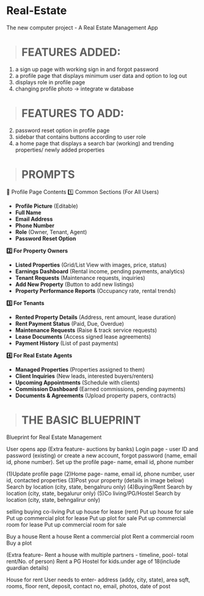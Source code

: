 # Real-Estate
The new computer project - A Real Estate Management App

> # FEATURES ADDED:
1. a sign up page with working sign in and forgot password
3. a profile page that displays minimum user data and option to log out
0. displays role in profile page
1. changing profile photo -> integrate w database

> # FEATURES TO ADD:
2. password reset option in profile page
4. sidebar that contains buttons according to user role
3. a home page that displays a search bar (working) and trending properties/ newly added properties

> # PROMPTS
🏡 Profile Page Contents
1️⃣ Common Sections (For All Users)
- **Profile Picture** (Editable)  
- **Full Name**  
- **Email Address**  
- **Phone Number**  
- **Role** (Owner, Tenant, Agent)  
- **Password Reset Option**  

 **2️⃣ For Property Owners**
- **Listed Properties** (Grid/List View with images, price, status)  
- **Earnings Dashboard** (Rental income, pending payments, analytics)  
- **Tenant Requests** (Maintenance requests, inquiries)  
- **Add New Property** (Button to add new listings)  
- **Property Performance Reports** (Occupancy rate, rental trends)  

 **3️⃣ For Tenants**
- **Rented Property Details** (Address, rent amount, lease duration)  
- **Rent Payment Status** (Paid, Due, Overdue)  
- **Maintenance Requests** (Raise & track service requests)  
- **Lease Documents** (Access signed lease agreements)  
- **Payment History** (List of past payments)  

 **4️⃣ For Real Estate Agents**
- **Managed Properties** (Properties assigned to them)  
- **Client Inquiries** (New leads, interested buyers/renters)  
- **Upcoming Appointments** (Schedule with clients)  
- **Commission Dashboard** (Earned commissions, pending payments)  
- **Documents & Agreements** (Upload property papers, contracts)

> # THE BASIC BLUEPRINT
Blueprint for Real Estate Management


User opens app
(Extra feature- auctions by banks)
Login page - user ID and password (existing) or create a new account, forgot password (name, email id, phone number). 
Set up the profile page- name, email id, phone number

(1)Update profile page
(2)Home page- name, email id, phone number, user id, contacted properties
(3)Post your property
(details in image below)
Search by location (city, state, bengalruru only)
(4)Buying/Rent
Search by location (city, state, begalurur only)
(5)Co living/PG/Hostel
Search by location (city, state, behngalirur only)



selling
buying
co-living
Put up house for lease (rent)
Put up house for sale
Put up commercial plot for lease
Put up plot for sale
Put up commercial room for lease
Put up commercial room for sale

Buy a house
Rent a house
Rent a commercial plot
Rent a commercial room
Buy a plot



(Extra feature- Rent a house with multiple partners - timeline, pool-  total rent/No. of person)
Rent a PG 
Hostel for kids.under age of 18(include guardian details)


House for rent
User needs to enter- address (addy, city, state), area sqft, rooms, floor rent, deposit, contact no, email, photos, date of post
